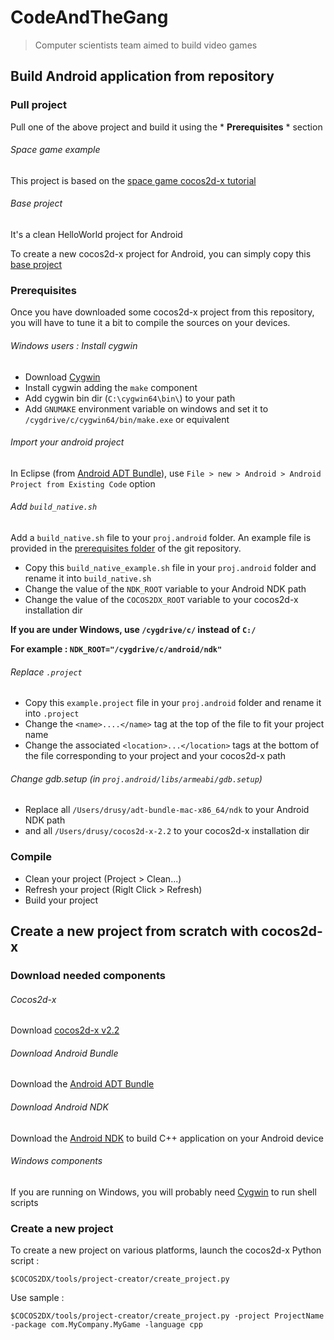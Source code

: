# CodeAndTheGang

> Computer scientists team aimed to build video games

## Build Android application from repository

### Pull project
Pull one of the above project and build it using the * **Prerequisites** * section

###### Space game example
This project is based on the [space game cocos2d-x tutorial](http://www.raywenderlich.com/33752/cocos2d-x-tutorial-for-ios-and-android-space-game)

###### Base project
It's a clean HelloWorld project for Android

To create a new cocos2d-x project for Android, you can simply copy this [base project](https://github.com/Drusy/CodeAndTheGang/tree/master/BaseProject)

### Prerequisites
Once you have downloaded some cocos2d-x project from this repository, you will have to tune it a bit to compile the sources on your devices.

###### Windows users : Install cygwin
+ Download [Cygwin](http://cygwin.com/install.html)
+ Install cygwin adding the  `make` component
+ Add cygwin bin dir (`C:\cygwin64\bin\`) to your path
+ Add `GNUMAKE` environment variable on windows and set it to `/cygdrive/c/cygwin64/bin/make.exe` or equivalent

###### Import your android project
In Eclipse (from [Android ADT Bundle](http://developer.android.com/sdk/index.html)), use `File > new > Android > Android Project from Existing Code` option

###### Add `build_native.sh`
Add a `build_native.sh` file to your `proj.android` folder. An example file is provided in the [prerequisites folder](https://github.com/Drusy/CodeAndTheGang/tree/master/Prerequisites) of the git repository.

+ Copy this `build_native_example.sh` file in your `proj.android` folder and rename it into `build_native.sh`
+ Change the value of the `NDK_ROOT` variable to your Android NDK path
+ Change the value of the `COCOS2DX_ROOT` variable to your cocos2d-x installation dir

**If you are under Windows, use `/cygdrive/c/` instead of `C:/`**

**For example : `NDK_ROOT="/cygdrive/c/android/ndk"`**

###### Replace `.project`
+ Copy this `example.project` file in your `proj.android` folder and rename it into `.project`
+ Change the `<name>....</name>` tag at the top of the file to fit your project name
+ Change the associated `<location>...</location>` tags at the bottom of the file corresponding to your project and your cocos2d-x path

###### Change gdb.setup (in `proj.android/libs/armeabi/gdb.setup`)
+ Replace all `/Users/drusy/adt-bundle-mac-x86_64/ndk` to your Android NDK path
+ and all `/Users/drusy/cocos2d-x-2.2` to your cocos2d-x installation dir

### Compile
+ Clean your project (Project > Clean...)
+ Refresh your project (Riglt Click > Refresh)
+ Build your project

## Create a new project from scratch with cocos2d-x

### Download needed components

###### Cocos2d-x
Download [cocos2d-x v2.2](http://cdn.cocos2d-x.org/cocos2d-x-2.2.zip)

###### Download Android Bundle
Download the [Android ADT Bundle](http://developer.android.com/sdk/index.html)

###### Download Android NDK
Download the [Android NDK](http://developer.android.com/tools/sdk/ndk/index.html) to build C++ application on your Android device

###### Windows components
If you are running on Windows, you will probably need [Cygwin](http://cygwin.com/install.html) to run shell scripts

### Create a new project
To create a new project on various platforms, launch the cocos2d-x Python script :

    $COCOS2DX/tools/project-creator/create_project.py

Use sample :

    $COCOS2DX/tools/project-creator/create_project.py -project ProjectName -package com.MyCompany.MyGame -language cpp
